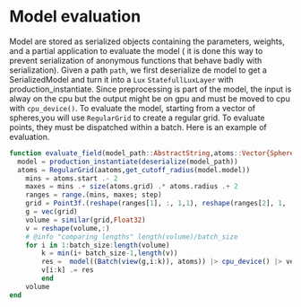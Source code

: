 # Model evaluation
Model are stored as serialized objects containing the parameters, weights, and a partial application to evaluate the model
( it is done this way to prevent serialization of anonymous functions that behave badly with serialization).
Given a path `path`, we first deserialize de model to get a SerializedModel and turn it into a `Lux` `StatefullLuxLayer` with production_instantiate.
Since preprocessing is part of the model, the input is alway on the cpu but the output might be on gpu and  must be moved to cpu with `cpu_device()`. 
To evaluate the model, starting from a vector of spheres,you will use `RegularGrid` to create a regular grid.
To evaluate points, they must be dispatched within a batch.
Here is an example of evaluation.
```julia
function evaluate_field(model_path::AbstractString,atoms::Vector{Sphere{Float32}};step::Number=1,batch_size = 100000)::Array{Float32,3}
  model = production_instantiate(deserialize(model_path))
  atoms = RegularGrid(aatoms,get_cutoff_radius(model.model))
	mins = atoms.start .- 2
	maxes = mins .+ size(atoms.grid) .* atoms.radius .+ 2
    ranges = range.(mins, maxes; step)
    grid = Point3f.(reshape(ranges[1], :, 1,1), reshape(ranges[2], 1, :,1), reshape(ranges[3], 1,1,:))
    g = vec(grid)
    volume = similar(grid,Float32)
    v = reshape(volume,:)
    # @info "comparing lengths" length(volume)/batch_size 
    for i in 1:batch_size:length(volume)
    	k = min(i+ batch_size-1,length(v))
    	res =  model((Batch(view(g,i:k)), atoms)) |> cpu_device() |> vec
    	v[i:k] .= res
        end
	volume
end
```

